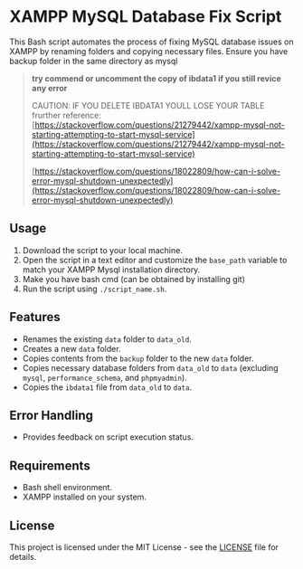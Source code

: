 # XAMPP MySQL Database Fix Script

This Bash script automates the process of fixing MySQL database issues on XAMPP by renaming folders and copying necessary files. Ensure you have backup folder in the same directory as mysql

> **try commend or uncomment the copy of ibdata1 if you still revice any error**
>
> CAUTION: IF YOU DELETE IBDATA1 YOULL LOSE YOUR TABLE
> frurther reference:
> [https://stackoverflow.com/questions/21279442/xampp-mysql-not-starting-attempting-to-start-mysql-service](https://stackoverflow.com/questions/21279442/xampp-mysql-not-starting-attempting-to-start-mysql-service)
>
> [https://stackoverflow.com/questions/18022809/how-can-i-solve-error-mysql-shutdown-unexpectedly](https://stackoverflow.com/questions/18022809/how-can-i-solve-error-mysql-shutdown-unexpectedly)

## Usage

1. Download the script to your local machine.
2. Open the script in a text editor and customize the `base_path` variable to match your XAMPP Mysql installation directory.
3. Make you have bash cmd (can be obtained by installing git)
4. Run the script using `./script_name.sh`.

## Features

- Renames the existing `data` folder to `data_old`.
- Creates a new `data` folder.
- Copies contents from the `backup` folder to the new `data` folder.
- Copies necessary database folders from `data_old` to `data` (excluding `mysql`, `performance_schema`, and `phpmyadmin`).
- Copies the `ibdata1` file from `data_old` to `data`.

## Error Handling

- Provides feedback on script execution status.

## Requirements

- Bash shell environment.
- XAMPP installed on your system.

## License

This project is licensed under the MIT License - see the [LICENSE](LICENSE) file for details.
